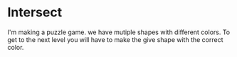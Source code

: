 # Intersect
I'm making a puzzle game.
we have mutiple shapes with different colors.
To get to the next level you will have to make the give shape with the correct color.
